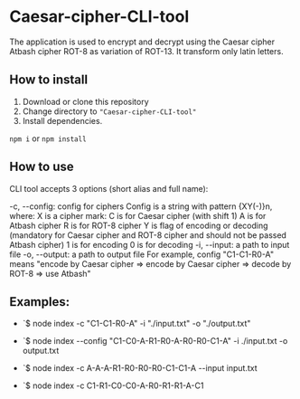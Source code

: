 # Caesar-cipher-CLI-tool

The application is used to encrypt and decrypt using the 
Caesar cipher
Atbash cipher
ROT-8 as variation of ROT-13.
It transform only latin letters.

## How to install

1. Download or clone this repository
2. Change directory to `"Caesar-cipher-CLI-tool"`
3. Install dependencies.

`npm i` or `npm install`

## How to use

CLI tool accepts 3 options (short alias and full name):

-c, --config: config for ciphers Config is a string with pattern {XY(-)}n, where:
X is a cipher mark:
C is for Caesar cipher (with shift 1)
A is for Atbash cipher
R is for ROT-8 cipher
Y is flag of encoding or decoding (mandatory for Caesar cipher and ROT-8 cipher and should not be passed Atbash cipher)
1 is for encoding
0 is for decoding
-i, --input: a path to input file
-o, --output: a path to output file
For example, config "C1-C1-R0-A" means "encode by Caesar cipher => encode by Caesar cipher => decode by ROT-8 => use Atbash"

## Examples:

* `$ node index   -c "C1-C1-R0-A" -i "./input.txt" -o "./output.txt"

* `$ node index   --config "C1-C0-A-R1-R0-A-R0-R0-C1-A" -i ./input.txt -o output.txt

* `$ node index   -c A-A-A-R1-R0-R0-R0-C1-C1-A --input input.txt 

* `$ node index   -c C1-R1-C0-C0-A-R0-R1-R1-A-C1

